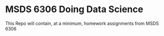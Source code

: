 # MSDS 6306 Doing Data Science
This Repo will contain, at a minimum, homework assignments from MSDS 6306
